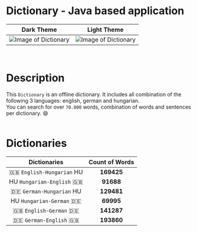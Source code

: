 # Dictionary - Java based application

Dark Theme | Light Theme
:---------:|:---------:
![Image of Dictionary](https://cloud.githubusercontent.com/assets/23102020/26023652/79d4d702-37c1-11e7-9ecf-ced7c3e97b80.png) | ![Image of Dictionary](https://cloud.githubusercontent.com/assets/23102020/26023666/bcb63156-37c1-11e7-99b4-0bca3f4f0827.png)
<br>

# Description

This `Dictionary` is an offline dictionary. It includes all combination of the following
3 languages: english, german and hungarian.  
You can search for over `70.000` words, combination of words and sentences per dictionary. :smile:
<br>
<br>
# Dictionaries

|Dictionaries                   | Count of Words |
|:-----------------------------:|:--------------:|
| :gb: `English-Hungarian` HU | **169425**     |
| HU `Hungarian-English` :gb: | **91688**      |
| :de: `German-Hungarian`  HU | **129481**     |
| HU `Hungarian-German`  :de: | **69995**      |
| :gb: `English-German`    :de: | **141287**     |
| :de: `German-English`    :gb: | **193860**     |

